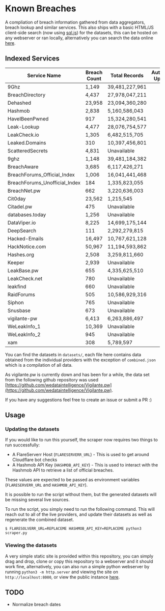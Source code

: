 # Known Breaches
A compliation of breach information gathered from data aggregators, breach lookup and similar services. This also ships with a basic HTML/JS client-side search (now using [sql.js](https://sql.js.org/#/)) for the datasets, this can be hosted on any webserver or ran locally, alternatively you can search the data online [here](https://breaches.dls.sh/).

## Indexed Services
| Service Name | Breach Count | Total Records | Automatic Updates |
| ------------ | ------------ | ------------- |        :--:       |
| 9Ghz | 1,149 | 39,481,227,961 | ✅ |
| BreachDirectory | 4,437 | 27,978,047,211 | ✅ |
| Dehashed | 23,958 | 23,094,360,280 | ✅ |
| Hashmob | 2,838 | 5,160,586,043 | ✅ |
| HaveIBeenPwned | 917 | 15,324,280,541 | ✅ |
| Leak-Lookup | 4,477 | 28,076,754,577 | ✅ |
| LeakCheck.io | 1,305 | 6,482,515,705 | ✅ |
| Leaked.Domains | 310 | 10,397,456,801 | ✅ |
| ScatteredSecrets | 4,831 | Unavailable | ✅ |
| 9ghz | 1,148 | 39,481,184,382 | ❌ |
| BreachAware | 3,685 | 6,117,426,271 | ❌ |
| BreachForums_Official_Index | 1,006 | 16,041,441,468 | ❌ |
| BreachForums_Unofficial_Index | 184 | 1,335,823,055 | ❌ |
| BreachNet.pw | 662 | 3,220,636,003 | ❌ |
| Cit0day | 23,562 | 1,215,545 | ❌ |
| Citadel.pw | 475 | Unavailable | ❌ |
| databases.today | 1,256 | Unavailable | ❌ |
| DataViper.io | 8,225 | 14,699,175,144 | ❌ |
| DeepSearch | 111 | 2,292,279,815 | ❌ |
| Hacked-Emails | 16,497 | 10,767,621,128 | ❌ |
| HackNotice.com | 50,967 | 11,194,593,862 | ❌ |
| Hashes.org | 2,508 | 3,259,811,660 | ❌ |
| Keeper | 2,939 | Unavailable | ❌ |
| LeakBase.pw | 655 | 4,335,625,510 | ❌ |
| LeakCheck.net | 780 | Unavailable | ❌ |
| leakfind | 660 | Unavailable | ❌ |
| RaidForums | 505 | 10,586,929,316 | ❌ |
| Siphon | 765 | Unavailable | ❌ |
| Snusbase | 673 | Unavailable | ❌ |
| vigilante-pw | 6,413 | 6,263,886,497 | ❌ |
| WeLeakInfo_1 | 10,369 | Unavailable | ❌ |
| WeLeakInfo_2 | 945 | Unavailable | ❌ |
| xam | 308 | 5,789,597 | ❌ |


You can find the datasets in `datasets/`, each file here contains data obtained from the individual providers with the exception of `combined.json` which is a compilation of all data.

As vigilante.pw is currently down and has been for a while, the data set from the following github repository was used [https://github.com/wedataintelligence/Vigilante.pw](https://github.com/wedataintelligence/Vigilante.pw).

If you have any suggestions feel free to create an issue or submit a PR :)

## Usage
### Updating the datasets
If you would like to run this yourself, the scraper now requires two things to run successfully:
 - A FlareServerr Host (`FLARESERVERR_URL`) - This is used to get around Cloudflare bot checks
 - A Hashmob API Key (`HASHMOB_API_KEY`) - This is used to interact with the Hashmob API to retrieve a list of official breaches.

These values are expected to be passed as environment variables (`FLARESERVERR_URL` and `HASHMOB_API_KEY`).

It is possible to run the script without them, but the generated datasets will be missing several live sources.

To run the script, you simply need to run the following command. This will reach out to all of the live providers, and update their datasets as well as regenerate the combined dataset.

```
$ FLARESOLVERR_URL=REPLACEME HASHMOB_API_KEY=REPLACEME python3 scraper.py
```

### Viewing the datasets
A very simple static site is provided within this repository, you can simply drag and drop, clone or copy this repository to a webserver and it should work fine, alternatively, you can also run a simple python webserver by running `python3 -m http.server` and viewing the site on `http://localhost:8000`, or view the public instance [here](https://breaches.dls.sh/).

## TODO
 - Normalize breach dates